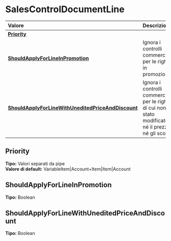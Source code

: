 # SalesControlDocumentLine

| Valore | Descrizione |
| :--- | :--- |
| [**Priority**](salescontroldocumentline.md#priority) |  |
| [**ShouldApplyForLineInPromotion**](salescontroldocumentline.md#shouldapplyforlineinpromotion) | Ignora i controlli commerciali per le righe in promozione |
| [**ShouldApplyForLineWithUneditedPriceAndDiscount**](salescontroldocumentline.md#shouldapplyforlinewithuneditedpriceanddiscount) | Ignora i controlli commerciali per le righe di cui non è stato modificato né il prezzo, né gli sconti |

## Priority

**Tipo:** Valori separati da pipe  
**Valore di default:** VariableItem\|Account+Item\|Item\|Account

## ShouldApplyForLineInPromotion

**Tipo:** Boolean

## ShouldApplyForLineWithUneditedPriceAndDiscount

**Tipo:** Boolean

